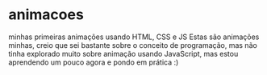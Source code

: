 # animacoes
minhas primeiras animações usando HTML, CSS e JS
Estas são animações minhas, creio que sei bastante sobre o conceito de programação, mas não tinha explorado muito sobre animação usando JavaScript, mas estou aprendendo um pouco agora e pondo em prática :)

